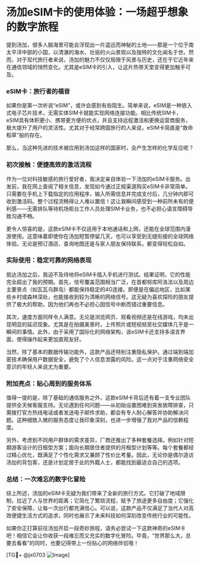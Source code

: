 # 汤加eSIM卡的使用体验：一场超乎想象的数字旅程

提到汤加，很多人脑海里可能会浮现出一片遥远而神秘的土地——那是一个位于南太平洋中部的小国，以清澈的海水、壮丽的火山景观以及独特的文化闻名于世。然而，对于现代旅行者来说，汤加的魅力不仅仅局限于风景与历史，还在于它近年来在通信领域的悄然变化。尤其是eSIM卡的引入，让这片热带天堂变得更加触手可及。

### eSIM卡：旅行者的福音

如果你是第一次听说“eSIM”，或许会感到有些陌生。简单来说，eSIM是一种嵌入式电子芯片技术，无需实体SIM卡就能实现网络连接功能。相比传统SIM卡，eSIM具有体积更小、携带更方便的优点，并且支持远程激活和更换运营商服务，极大提升了用户的灵活性。尤其对于经常跨国旅行的人来说，eSIM卡简直是“救命稻草”般的存在。

那么，当这种先进的技术被应用到汤加这样的国家时，会产生怎样的化学反应呢？

### 初次接触：便捷高效的激活流程

作为一位对科技敏感的旅行爱好者，我决定亲自体验一下汤加的eSIM卡服务。出发前，我在网上查阅了相关信息，发现如今通过正规渠道购买eSIM卡非常简单。只需要在手机上下载指定的应用程序，输入所需信息并完成支付后，几分钟内即可收到激活码。整个过程流畅得让人难以置信！这让我瞬间感受到一种前所未有的便利感——无需排队等待机场柜台工作人员处理SIM卡业务，也不必担心语言障碍导致沟通不畅。

更令人惊喜的是，这款eSIM卡不仅适用于本地通话和上网，还能在全球范围内漫游使用。这意味着即使你在汤加短暂停留几天，也可以享受到无缝衔接的全球网络体验。无论是预订酒店、查询地图还是与家人朋友保持联系，都变得轻松自如。

### 实际使用：稳定可靠的网络表现

抵达汤加之后，我迫不及待地将eSIM卡插入手机进行测试。结果证明，它的性能完全超出了我的预期。首先，信号覆盖范围相当广泛，在首都努库阿洛法以及周边主要景点（如瓦瓦乌群岛）都能保持稳定的4G连接。即便是在偏远地区，比如某些乡村或森林深处，也能接收到较为清晰的网络信号。这无疑为喜欢探险的朋友提供了极大的帮助，因为他们再也不必担心因信号中断而错过重要信息。

其次，速度方面同样令人满意。无论是浏览网页、观看视频还是在线游戏，均未出现明显的延迟现象。尤其是在拍摄美景时，上传照片或短视频至社交媒体几乎是一瞬间的事情。此外，由于采用了国际化的网络架构，该eSIM卡还支持多语言界面，使得操作起来更加直观友好。

当然，除了基本的数据传输功能外，这款产品还特别注重隐私保护。通过端到端加密技术确保用户数据安全，避免了个人信息泄露的风险。这一点对于注重网络安全意识的年轻人来说尤为重要。

### 附加亮点：贴心周到的服务体系

值得一提的是，除了基础的通信服务之外，这款eSIM卡背后还有着一支专业团队提供全天候客服支持。无论遇到任何问题——从初始设置困难到突发故障排查，只需拨打官方热线电话或者发送电子邮件求助，都会有专人耐心解答并协助解决问题。这种细致入微的服务态度让我印象深刻，也进一步增强了我对产品的信赖程度。

另外，考虑到不同用户群体的需求差异，厂商还推出了多种套餐选择。例如针对短期游客设计的日租型方案；面向长期居住者提供的月租型计划等等。每个套餐都经过精心优化，既满足了个性化需求又兼顾了性价比考量。因此，无论你是偶尔造访汤加的背包客，还是计划定居于此的外籍人士，都能找到最适合自己的选项。

### 总结：一次难忘的数字化冒险

综上所述，汤加的eSIM卡无疑为我们带来了全新的旅行方式。它打破了地域限制，拉近了人与世界的距离；它简化了繁琐流程，赋予了旅途更多自由度；它强化了安全保障，让每一次出行都充满信心。可以说，这款产品不仅满足了当代人对高效便捷生活方式的追求，同时也展示了未来科技如何深刻改变传统行业的可能性。

如果你正打算前往汤加开启一段奇妙旅程，请务必尝试一下这款神奇的eSIM卡吧！相信它会让你收获一段难忘而又充实的数字化冒险。毕竟，“世界那么大，总要去看看”的同时，也要记得带上一份贴心的网络伴侣哦！

[TG💪+ @jx0703 ![Image](https://github.com/user-attachments/assets/dbca1d08-cadb-493c-b0ec-ad6f7a83f270)]